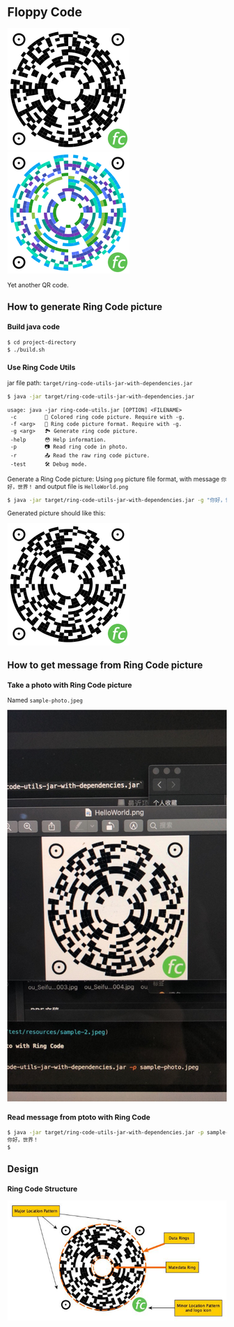 # Floppy Code

![Raw Ring Code](src/test/resources/4.png)
![Colored Ring Code](src/test/resources/3.png)

Yet another QR code.

## How to generate Ring Code picture

### Build java code

```bash
$ cd project-directory
$ ./build.sh
```

### Use Ring Code Utils

jar file path: `target/ring-code-utils-jar-with-dependencies.jar`

```bash
$ java -jar target/ring-code-utils-jar-with-dependencies.jar
```

```
usage: java -jar ring-code-utils.jar [OPTION] <FILENAME>
 -c         🌈 Colored ring code picture. Require with -g.
 -f <arg>   📄 Ring code picture format. Require with -g.
 -g <arg>   🏞 Generate ring code picture.
 -help      😳 Help information.
 -p         📷 Read ring code in photo.
 -r         📤 Read the raw ring code picture.
 -test      🛠 Debug mode.
```

Generate a Ring Code picture: Using `png` picture file format, with message `你好，世界！` and output file is `HelloWorld.png`

```bash
$ java -jar target/ring-code-utils-jar-with-dependencies.jar -g "你好，世界！" -fpng HelloWorld.png
```
Generated picture should like this:

![Raw Ring Code](src/test/resources/HelloWorld.png)

## How to get message from Ring Code picture

### Take a photo with Ring Code picture

Named `sample-photo.jpeg`

![Ring Code in photo](src/test/resources/sample-4.jpeg)

### Read message from ptoto with Ring Code

```bash
$ java -jar target/ring-code-utils-jar-with-dependencies.jar -p sample-photo.jpeg
你好，世界！
$ 
```

## Design

### Ring Code Structure

![Ring Code Design](docs/design.jpg)

